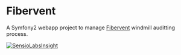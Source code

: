 Fibervent
=========

A Symfony2 webapp project to manage [Fibervent](http://www.fibervent.com) windmill auditting process.

[![SensioLabsInsight](https://insight.sensiolabs.com/projects/347cfb17-7811-4835-80d5-746c9ecc518d/big.png)](https://insight.sensiolabs.com/projects/347cfb17-7811-4835-80d5-746c9ecc518d)
